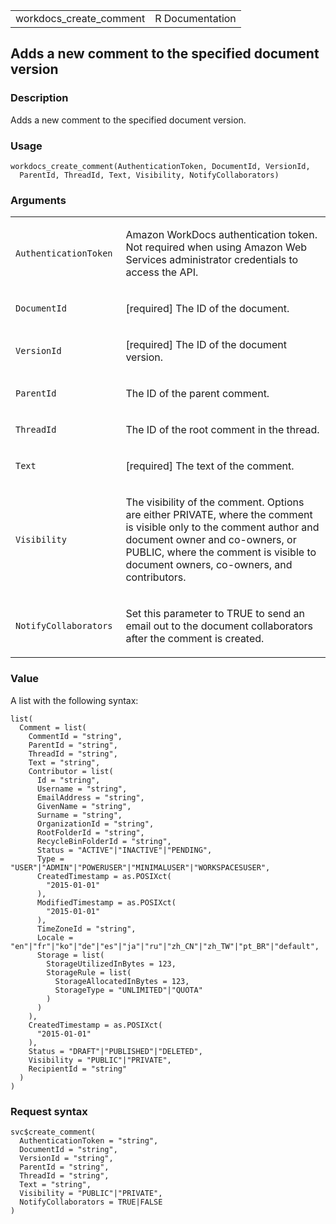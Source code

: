 <table style="width: 100%;">
<tbody>
<tr class="odd">
<td>workdocs_create_comment</td>
<td style="text-align: right;">R Documentation</td>
</tr>
</tbody>
</table>

## Adds a new comment to the specified document version

### Description

Adds a new comment to the specified document version.

### Usage

    workdocs_create_comment(AuthenticationToken, DocumentId, VersionId,
      ParentId, ThreadId, Text, Visibility, NotifyCollaborators)

### Arguments

<table>
<colgroup>
<col style="width: 35%" />
<col style="width: 65%" />
</colgroup>
<tbody>
<tr class="odd">
<td><code
id="workdocs_create_comment_:_AuthenticationToken">AuthenticationToken</code></td>
<td><p>Amazon WorkDocs authentication token. Not required when using
Amazon Web Services administrator credentials to access the
API.</p></td>
</tr>
<tr class="even">
<td><code
id="workdocs_create_comment_:_DocumentId">DocumentId</code></td>
<td><p>[required] The ID of the document.</p></td>
</tr>
<tr class="odd">
<td><code id="workdocs_create_comment_:_VersionId">VersionId</code></td>
<td><p>[required] The ID of the document version.</p></td>
</tr>
<tr class="even">
<td><code id="workdocs_create_comment_:_ParentId">ParentId</code></td>
<td><p>The ID of the parent comment.</p></td>
</tr>
<tr class="odd">
<td><code id="workdocs_create_comment_:_ThreadId">ThreadId</code></td>
<td><p>The ID of the root comment in the thread.</p></td>
</tr>
<tr class="even">
<td><code id="workdocs_create_comment_:_Text">Text</code></td>
<td><p>[required] The text of the comment.</p></td>
</tr>
<tr class="odd">
<td><code
id="workdocs_create_comment_:_Visibility">Visibility</code></td>
<td><p>The visibility of the comment. Options are either PRIVATE, where
the comment is visible only to the comment author and document owner and
co-owners, or PUBLIC, where the comment is visible to document owners,
co-owners, and contributors.</p></td>
</tr>
<tr class="even">
<td><code
id="workdocs_create_comment_:_NotifyCollaborators">NotifyCollaborators</code></td>
<td><p>Set this parameter to TRUE to send an email out to the document
collaborators after the comment is created.</p></td>
</tr>
</tbody>
</table>

### Value

A list with the following syntax:

    list(
      Comment = list(
        CommentId = "string",
        ParentId = "string",
        ThreadId = "string",
        Text = "string",
        Contributor = list(
          Id = "string",
          Username = "string",
          EmailAddress = "string",
          GivenName = "string",
          Surname = "string",
          OrganizationId = "string",
          RootFolderId = "string",
          RecycleBinFolderId = "string",
          Status = "ACTIVE"|"INACTIVE"|"PENDING",
          Type = "USER"|"ADMIN"|"POWERUSER"|"MINIMALUSER"|"WORKSPACESUSER",
          CreatedTimestamp = as.POSIXct(
            "2015-01-01"
          ),
          ModifiedTimestamp = as.POSIXct(
            "2015-01-01"
          ),
          TimeZoneId = "string",
          Locale = "en"|"fr"|"ko"|"de"|"es"|"ja"|"ru"|"zh_CN"|"zh_TW"|"pt_BR"|"default",
          Storage = list(
            StorageUtilizedInBytes = 123,
            StorageRule = list(
              StorageAllocatedInBytes = 123,
              StorageType = "UNLIMITED"|"QUOTA"
            )
          )
        ),
        CreatedTimestamp = as.POSIXct(
          "2015-01-01"
        ),
        Status = "DRAFT"|"PUBLISHED"|"DELETED",
        Visibility = "PUBLIC"|"PRIVATE",
        RecipientId = "string"
      )
    )

### Request syntax

    svc$create_comment(
      AuthenticationToken = "string",
      DocumentId = "string",
      VersionId = "string",
      ParentId = "string",
      ThreadId = "string",
      Text = "string",
      Visibility = "PUBLIC"|"PRIVATE",
      NotifyCollaborators = TRUE|FALSE
    )
